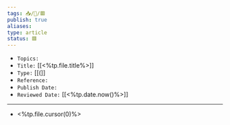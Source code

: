 ```yaml
---
tags: 📥️/📰️/🟥️
publish: true
aliases: 
type: article
status: 🟥️
---
```


- `Topics:` 
- `Title:` [[<%tp.file.title%>]]
- `Type:` [[(]]
- `Reference:` 
- `Publish Date:` 
- `Reviewed Date:` [[<%tp.date.now()%>]]

---

- <%tp.file.cursor(0)%>
